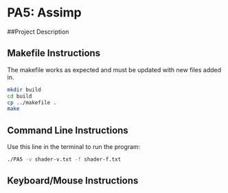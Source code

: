 # PA5: Assimp
##Project Description


## Makefile Instructions 
The makefile works as expected and must be updated with new files added in.

```bash
mkdir build
cd build
cp ../makefile .
make
```

## Command Line Instructions
Use this line in the terminal to run the program:
```bash
./PA5 -v shader-v.txt -f shader-f.txt
```

## Keyboard/Mouse Instructions
